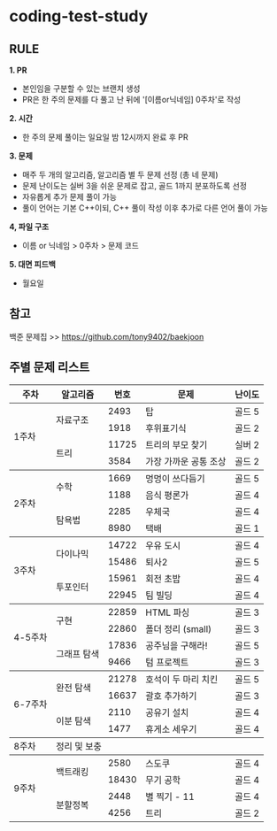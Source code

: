 # coding-test-study

## RULE
**1. PR**
- 본인임을 구분할 수 있는 브랜치 생성
- PR은 한 주의 문제를 다 풀고 난 뒤에 '[이름or닉네임] 0주차'로 작성
     
**2. 시간**
- 한 주의 문제 풀이는 일요일 밤 12시까지 완료 후 PR
     
**3. 문제**
- 매주 두 개의 알고리즘, 알고리즘 별 두 문제 선정 (총 네 문제)
- 문제 난이도는 실버 3을 쉬운 문제로 잡고, 골드 1까지 분포하도록 선정
- 자유롭게 추가 문제 풀이 가능
- 풀이 언어는 기본 C++이되, C++ 풀이 작성 이후 추가로 다른 언어 풀이 가능

**4, 파일 구조**
- 이름 or 닉네임 > 0주차 > 문제 코드

**5. 대면 피드백**
- 월요일

## 참고
백준 문제집 >> https://github.com/tony9402/baekjoon</br>

## 주별 문제 리스트
<table class="tg">
<thead>
  <tr>
    <th class="tg-7btt">주차</th>
    <th class="tg-7btt">알고리즘</th>
    <th class="tg-7btt">번호</th>
    <th class="tg-7btt">문제</th>
    <th class="tg-7btt">난이도</th>
  </tr>
</thead>
<tbody>
  <tr>
    <td class="tg-uzvj" rowspan="4">1주차</td>
    <td class="tg-9wq8" rowspan="2">자료구조</td>
    <td class="tg-0pky">2493</td>
    <td class="tg-c3ow">탑</td>
    <td class="tg-j4xs">골드 5</td>
  </tr>
  <tr>
    <td class="tg-0pky">1918</td>
    <td class="tg-c3ow">후위표기식</td>
    <td class="tg-j4xs">골드 2</td>
  </tr>
  <tr>
    <td class="tg-nrix" rowspan="2">트리</td>
    <td class="tg-0lax">11725</td>
    <td class="tg-c3ow">트리의 부모 찾기</td>
    <td class="tg-j4xs">실버 2</td>
  </tr>
  <tr>
    <td class="tg-0pky">3584</td>
    <td class="tg-c3ow">가장 가까운 공통 조상</td>
    <td class="tg-j4xs">골드 2</td>
  </tr>
</tbody>
<tbody>
  <tr>
    <td class="tg-uzvj" rowspan="4">2주차</td>
    <td class="tg-9wq8" rowspan="2">수학</td>
    <td class="tg-0pky">1669</td>
    <td class="tg-c3ow">멍멍이 쓰다듬기</td>
    <td class="tg-j4xs">골드 5</td>
  </tr>
  <tr>
    <td class="tg-0pky">1188</td>
    <td class="tg-c3ow">음식 평론가</td>
    <td class="tg-j4xs">골드 4</td>
  </tr>
  <tr>
    <td class="tg-nrix" rowspan="2">탐욕법</td>
    <td class="tg-0lax">2285</td>
    <td class="tg-baqh">우체국</td>
    <td class="tg-j4xs">골드 4</td>
  </tr>
  <tr>
    <td class="tg-0pky">8980</td>
    <td class="tg-c3ow">택배</td>
    <td class="tg-j4xs">골드 1</td>
  </tr>
</tbody>
<tbody>
  <tr>
    <td class="tg-uzvj" rowspan="4">3주차</td>
    <td class="tg-9wq8" rowspan="2">다이나믹</td>
    <td class="tg-0pky">14722</td>
    <td class="tg-c3ow">우유 도시</td>
    <td class="tg-j4xs">골드 4</td>
  </tr>
  <tr>
    <td class="tg-0pky">15486</td>
    <td class="tg-c3ow">퇴사2</td>
    <td class="tg-j4xs">골드 5</td>
  </tr>
  <tr>
    <td class="tg-nrix" rowspan="2">투포인터</td>
    <td class="tg-0lax">15961</td>
    <td class="tg-baqh">회전 초밥</td>
    <td class="tg-j4xs">골드 4</td>
  </tr>
  <tr>
    <td class="tg-0pky">22945</td>
    <td class="tg-c3ow">팀 빌딩</td>
    <td class="tg-j4xs">골드 4</td>
  </tr>
</tbody>
<tbody>
  <tr>
    <td class="tg-uzvj" rowspan="4">4-5주차</td>
    <td class="tg-9wq8" rowspan="2">구현</td>
    <td class="tg-0pky">22859</td>
    <td class="tg-c3ow">HTML 파싱</td>
    <td class="tg-j4xs">골드 3</td>
  </tr>
  <tr>
    <td class="tg-0pky">22860</td>
    <td class="tg-c3ow">폴더 정리 (small)</td>
    <td class="tg-j4xs">골드 3</td>
  </tr>
  <tr>
    <td class="tg-nrix" rowspan="2">그래프 탐색</td>
    <td class="tg-0lax">17836</td>
    <td class="tg-baqh">공주님을 구해라!</td>
    <td class="tg-j4xs">골드 5</td>
  </tr>
  <tr>
    <td class="tg-0pky">9466</td>
    <td class="tg-c3ow">텀 프로젝트</td>
    <td class="tg-j4xs">골드 3</td>
  </tr>
</tbody>
<tbody>
  <tr>
    <td class="tg-uzvj" rowspan="4">6-7주차</td>
    <td class="tg-9wq8" rowspan="2">완전 탐색</td>
    <td class="tg-0pky">21278</td>
    <td class="tg-c3ow">호석이 두 마리 치킨</td>
    <td class="tg-j4xs">골드 5</td>
  </tr>
  <tr>
    <td class="tg-0pky">16637</td>
    <td class="tg-c3ow">괄호 추가하기</td>
    <td class="tg-j4xs">골드 3</td>
  </tr>
  <tr>
    <td class="tg-nrix" rowspan="2">이분 탐색</td>
    <td class="tg-0lax">2110</td>
    <td class="tg-c3ow">공유기 설치</td>
    <td class="tg-j4xs">골드 4</td>
  </tr>
  <tr>
    <td class="tg-0pky">1477</td>
    <td class="tg-c3ow">휴게소 세우기</td>
    <td class="tg-j4xs">골드 4</td>
  </tr>
</tbody>
     <tbody>
  <tr>
    <td class="tg-uzvj">8주차</td>
    <td class="tg-9wq8" colspan="4">정리 및 보충</td>
  </tr>
</tbody>
<tbody>
  <tr>
    <td class="tg-uzvj" rowspan="4">9주차</td>
    <td class="tg-9wq8" rowspan="2">백트래킹</td>
    <td class="tg-0pky">2580</td>
    <td class="tg-c3ow">스도쿠</td>
    <td class="tg-j4xs">골드 4</td>
  </tr>
  <tr>
    <td class="tg-0pky">18430</td>
    <td class="tg-c3ow">무기 공학</td>
    <td class="tg-j4xs">골드 4</td>
  </tr>
  <tr>
    <td class="tg-nrix" rowspan="2">분할정복</td>
    <td class="tg-0lax">2448</td>
    <td class="tg-c3ow">별 찍기 - 11</td>
    <td class="tg-j4xs">골드 4</td>
  </tr>
  <tr>
    <td class="tg-0pky">4256</td>
    <td class="tg-c3ow">트리</td>
    <td class="tg-j4xs">골드 2</td>
  </tr>
</tbody>
</table>
